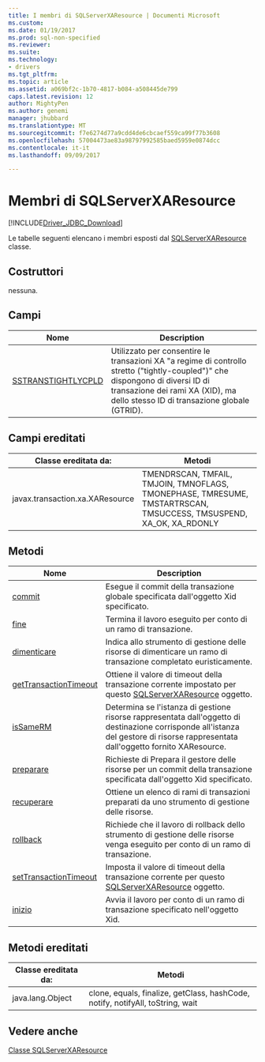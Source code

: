 ```yaml
---
title: I membri di SQLServerXAResource | Documenti Microsoft
ms.custom: 
ms.date: 01/19/2017
ms.prod: sql-non-specified
ms.reviewer: 
ms.suite: 
ms.technology:
- drivers
ms.tgt_pltfrm: 
ms.topic: article
ms.assetid: a069bf2c-1b70-4817-b084-a508445de799
caps.latest.revision: 12
author: MightyPen
ms.author: genemi
manager: jhubbard
ms.translationtype: MT
ms.sourcegitcommit: f7e6274d77a9cdd4de6cbcaef559ca99f77b3608
ms.openlocfilehash: 57004473ae83a98797992585baed5959e0874dcc
ms.contentlocale: it-it
ms.lasthandoff: 09/09/2017

---
```

# <a name="sqlserverxaresource-members"></a>Membri di SQLServerXAResource
[!INCLUDE[Driver_JDBC_Download](../../../includes/driver_jdbc_download.md)]

  Le tabelle seguenti elencano i membri esposti dal [SQLServerXAResource](../../../connect/jdbc/reference/sqlserverxaresource-class.md) classe.  
  
## <a name="constructors"></a>Costruttori  
 nessuna.  
  
## <a name="fields"></a>Campi  
  
|Nome|Description|  
|----------|-----------------|  
|[SSTRANSTIGHTLYCPLD](../../../connect/jdbc/reference/sstranstightlycpld-field-sqlserverxaresource.md)|Utilizzato per consentire le transazioni XA "a regime di controllo stretto ("tightly-coupled")" che dispongono di diversi ID di transazione dei rami XA (XID), ma dello stesso ID di transazione globale (GTRID).|  
  
## <a name="inherited-fields"></a>Campi ereditati  
  
|Classe ereditata da:|Metodi|  
|---------------------------|-------------|  
|javax.transaction.xa.XAResource|TMENDRSCAN, TMFAIL, TMJOIN, TMNOFLAGS, TMONEPHASE, TMRESUME, TMSTARTRSCAN, TMSUCCESS, TMSUSPEND, XA_OK, XA_RDONLY|  
  
## <a name="methods"></a>Metodi  
  
|Nome|Description|  
|----------|-----------------|  
|[commit](../../../connect/jdbc/reference/commit-method-sqlserverxaresource.md)|Esegue il commit della transazione globale specificata dall'oggetto Xid specificato.|  
|[fine](../../../connect/jdbc/reference/end-method-sqlserverxaresource.md)|Termina il lavoro eseguito per conto di un ramo di transazione.|  
|[dimenticare](../../../connect/jdbc/reference/forget-method-sqlserverxaresource.md)|Indica allo strumento di gestione delle risorse di dimenticare un ramo di transazione completato euristicamente.|  
|[getTransactionTimeout](../../../connect/jdbc/reference/gettransactiontimeout-method-sqlserverxaresource.md)|Ottiene il valore di timeout della transazione corrente impostato per questo [SQLServerXAResource](../../../connect/jdbc/reference/sqlserverxaresource-class.md) oggetto.|  
|[isSameRM](../../../connect/jdbc/reference/issamerm-method-sqlserverxaresource.md)|Determina se l'istanza di gestione risorse rappresentata dall'oggetto di destinazione corrisponde all'istanza del gestore di risorse rappresentata dall'oggetto fornito XAResource.|  
|[preparare](../../../connect/jdbc/reference/prepare-method-sqlserverxaresource.md)|Richieste di Prepara il gestore delle risorse per un commit della transazione specificata dall'oggetto Xid specificato.|  
|[recuperare](../../../connect/jdbc/reference/recover-method-sqlserverxaresource.md)|Ottiene un elenco di rami di transazioni preparati da uno strumento di gestione delle risorse.|  
|[rollback](../../../connect/jdbc/reference/rollback-method-sqlserverxaresource.md)|Richiede che il lavoro di rollback dello strumento di gestione delle risorse venga eseguito per conto di un ramo di transazione.|  
|[setTransactionTimeout](../../../connect/jdbc/reference/settransactiontimeout-method-sqlserverxaresource.md)|Imposta il valore di timeout della transazione corrente per questo [SQLServerXAResource](../../../connect/jdbc/reference/sqlserverxaresource-class.md) oggetto.|  
|[inizio](../../../connect/jdbc/reference/start-method-sqlserverxaresource.md)|Avvia il lavoro per conto di un ramo di transazione specificato nell'oggetto Xid.|  
  
## <a name="inherited-methods"></a>Metodi ereditati  
  
|Classe ereditata da:|Metodi|  
|---------------------------|-------------|  
|java.lang.Object|clone, equals, finalize, getClass, hashCode, notify, notifyAll, toString, wait|  
  
## <a name="see-also"></a>Vedere anche  
 [Classe SQLServerXAResource](../../../connect/jdbc/reference/sqlserverxaresource-class.md)  
  
  

